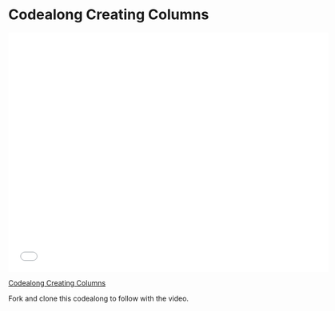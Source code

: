 # Codealong Creating Columns

<iframe width="640" height="480" src="//www.youtube.com/embed/zZpAqtEXse0?rel=0&modestbranding=1" frameborder="0" allowfullscreen></iframe><p><a href="https://www.youtube.com/watch?v=zZpAqtEXse0">Codealong Creating Columns</a></p>

Fork and clone this codealong to follow with the video.
